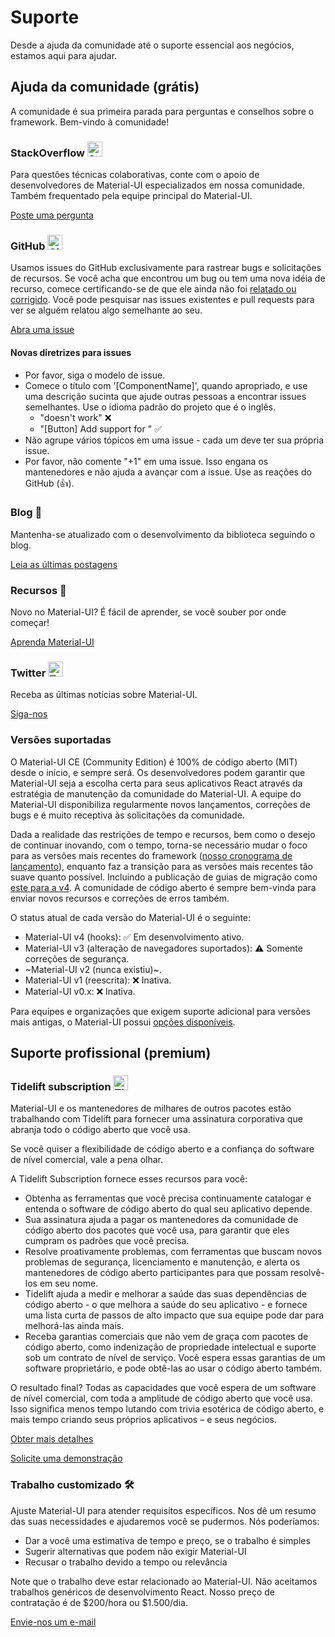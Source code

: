 # Suporte

<p class="description">Desde a ajuda da comunidade até o suporte essencial aos negócios, estamos aqui para ajudar.</p>

## Ajuda da comunidade (grátis)

A comunidade é sua primeira parada para perguntas e conselhos sobre o framework. Bem-vindo à comunidade!

### StackOverflow <img src="/static/images/logos/stackoverflow.svg" width="24" height="24" alt="StackOverflow logo" loading="lazy" />

Para questões técnicas colaborativas, conte com o apoio de desenvolvedores de Material-UI especializados em nossa comunidade. Também frequentado pela equipe principal do Material-UI.

[Poste uma pergunta](https://stackoverflow.com/questions/tagged/material-ui)

### GitHub <img src="/static/images/logos/github.svg" width="24" height="24" alt="GitHub logo" loading="lazy" />

Usamos issues do GitHub exclusivamente para rastrear bugs e solicitações de recursos. Se você acha que encontrou um bug ou tem uma nova idéia de recurso, comece certificando-se de que ele ainda não foi [relatado ou corrigido](https://github.com/mui-org/material-ui/issues?utf8=%E2%9C%93&q=is%3Aopen+is%3Aclosed). Você pode pesquisar nas issues existentes e pull requests para ver se alguém relatou algo semelhante ao seu.

[Abra uma issue](https://github.com/mui-org/material-ui/issues/new/choose)

#### Novas diretrizes para issues

- Por favor, siga o modelo de issue.
- Comece o título com '[ComponentName]', quando apropriado, e use uma descrição sucinta que ajude outras pessoas a encontrar issues semelhantes. Use o idioma padrão do projeto que é o inglês. 
  - "doesn't work" ❌
  - "[Button] Add support for <some feature>" ✅
- Não agrupe vários tópicos em uma issue - cada um deve ter sua própria issue.
- Por favor, não comente "+1" em uma issue. Isso engana os mantenedores e não ajuda a avançar com a issue. Use as reações do GitHub (👍).

### Blog 📝

Mantenha-se atualizado com o desenvolvimento da biblioteca seguindo o blog.

[Leia as últimas postagens](https://medium.com/material-ui/)

### Recursos 📖

Novo no Material-UI? É fácil de aprender, se você souber por onde começar!

[Aprenda Material-UI](/getting-started/learn/)

### Twitter <img src="/static/images/logos/twitter.svg" width="24" height="24" alt="Twitter logo" loading="lazy" />

Receba as últimas notícias sobre Material-UI.

[Siga-nos](https://twitter.com/MaterialUI)

### Versões suportadas

O Material-UI CE (Community Edition) é 100% de código aberto (MIT) desde o início, e sempre será. Os desenvolvedores podem garantir que Material-UI seja a escolha certa para seus aplicativos React através da estratégia de manutenção da comunidade do Material-UI. A equipe do Material-UI disponibiliza regularmente novos lançamentos, correções de bugs e é muito receptiva às solicitações da comunidade.

Dada a realidade das restrições de tempo e recursos, bem como o desejo de continuar inovando, com o tempo, torna-se necessário mudar o foco para as versões mais recentes do framework ([nosso cronograma de lançamento](https://material-ui.com/versions/#release-frequency)), enquanto faz a transição para as versões mais recentes tão suave quanto possível. Incluindo a publicação de guias de migração como [este para a v4](/guides/migration-v3/). A comunidade de código aberto é sempre bem-vinda para enviar novos recursos e correções de erros também.

O status atual de cada versão do Material-UI é o seguinte:

- Material-UI v4 (hooks): ✅ Em desenvolvimento ativo.
- Material-UI v3 (alteração de navegadores suportados): ⚠️ Somente correções de segurança.
- ~Material-UI v2 (nunca existiu)~.
- Material-UI v1 (reescrita): ❌ Inativa.
- Material-UI v0.x: ❌ Inativa.

Para equipes e organizações que exigem suporte adicional para versões mais antigas, o Material-UI possui [opções disponíveis](#enterprise).

## Suporte profissional (premium)

### Tidelift subscription <img src="/static/images/logos/tidelift.svg" width="24" height="24" alt="Tidelift logo" loading="lazy" />

Material-UI e os mantenedores de milhares de outros pacotes estão trabalhando com Tidelift para fornecer uma assinatura corporativa que abranja todo o código aberto que você usa.

Se você quiser a flexibilidade de código aberto e a confiança do software de nível comercial, vale a pena olhar.

A Tidelift Subscription fornece esses recursos para você:

- Obtenha as ferramentas que você precisa continuamente catalogar e entenda o software de código aberto do qual seu aplicativo depende.
- Sua assinatura ajuda a pagar os mantenedores da comunidade de código aberto dos pacotes que você usa, para garantir que eles cumpram os padrões que você precisa.
- Resolve proativamente problemas, com ferramentas que buscam novos problemas de segurança, licenciamento e manutenção, e alerta os mantenedores de código aberto participantes para que possam resolvê-los em seu nome.
- Tidelift ajuda a medir e melhorar a saúde das suas dependências de código aberto - o que melhora a saúde do seu aplicativo - e fornece uma lista curta de passos de alto impacto que sua equipe pode dar para melhorá-las ainda mais.
- Receba garantias comerciais que não vem de graça com pacotes de código aberto, como indenização de propriedade intelectual e suporte sob um contrato de nível de serviço. Você espera essas garantias de um software proprietário, e pode obtê-las ao usar o código aberto também.

O resultado final? Todas as capacidades que você espera de um software de nível comercial, com toda a amplitude de código aberto que você usa. Isso significa menos tempo lutando com trivia esotérica de código aberto, e mais tempo criando seus próprios aplicativos – e seus negócios.

[Obter mais detalhes](https://tidelift.com/subscription/pkg/npm-material-ui?utm_source=npm-material-ui&utm_medium=referral&utm_campaign=enterprise)

[Solicite uma demonstração](https://tidelift.com/subscription/request-a-demo?utm_source=npm-material-ui&utm_medium=referral&utm_campaign=enterprise)

### Trabalho customizado 🛠

Ajuste Material-UI para atender requisitos específicos. Nos dê um resumo das suas necessidades e ajudaremos você se pudermos. Nós poderíamos:

- Dar a você uma estimativa de tempo e preço, se o trabalho é simples
- Sugerir alternativas que podem não exigir Material-UI
- Recusar o trabalho devido a tempo ou relevância

Note que o trabalho deve estar relacionado ao Material-UI. Não aceitamos trabalhos genéricos de desenvolvimento React. Nosso preço de contratação é de $200/hora ou $1.500/dia.

[Envie-nos um e-mail](mailto:custom-work@material-ui.com)